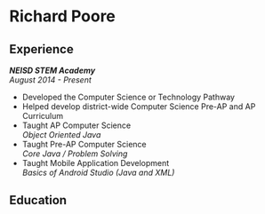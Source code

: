 # Richard Poore

## Experience
 **_NEISD STEM Academy_**  
 *August 2014 - Present*
 + Developed the Computer Science or Technology Pathway
 + Helped develop district-wide Computer Science Pre-AP and AP Curriculum
 + Taught AP Computer Science  
 *Object Oriented Java*
 + Taught Pre-AP Computer Science  
 *Core Java / Problem Solving*
 + Taught Mobile Application Development  
 *Basics of Android Studio (Java and XML)*

## Education
